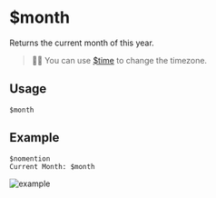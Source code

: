 # $month
Returns the current month of this year.
> 🧙‍♂️ You can use [$time](./bdscript/time.md) to change the timezone.

## Usage
```
$month
```

## Example
```
$nomention
Current Month: $month
```

![example](https://user-images.githubusercontent.com/69215413/122829373-edc52a80-d2b4-11eb-861c-e0a629f258ff.png)

